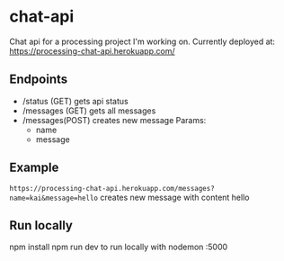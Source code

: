 # chat-api
Chat api for a processing project I'm working on.
Currently deployed at: https://processing-chat-api.herokuapp.com/

## Endpoints
* /status (GET)
  gets api status
* /messages (GET)
  gets all messages
* /messages(POST)
  creates new message
  Params:
  - name
  - message
  
## Example
```https://processing-chat-api.herokuapp.com/messages?name=kai&message=hello```
creates new message with content hello


## Run locally
npm install
npm run dev to run locally with nodemon :5000
